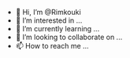 - 👋 Hi, I’m @Rimkouki
- 👀 I’m interested in ...
- 🌱 I’m currently learning ...
- 💞️ I’m looking to collaborate on ...
- 📫 How to reach me ...

<!---
Rimkouki/Rimkouki is a ✨ special ✨ repository because its `README.md` (this file) appears on your GitHub profile.
You can click the Preview link to take a look at your changes.
--->

